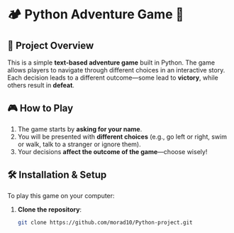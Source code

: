 # 🏕️ Python Adventure Game 🚀

## 📌 Project Overview
This is a simple **text-based adventure game** built in Python. The game allows players to navigate through different choices in an interactive story. Each decision leads to a different outcome—some lead to **victory**, while others result in **defeat**. 

## 🎮 How to Play
1. The game starts by **asking for your name**.
2. You will be presented with **different choices** (e.g., go left or right, swim or walk, talk to a stranger or ignore them).
3. Your decisions **affect the outcome of the game**—choose wisely!

## 🛠 Installation & Setup
To play this game on your computer:

1. **Clone the repository**:
   ```bash
   git clone https://github.com/morad10/Python-project.git
